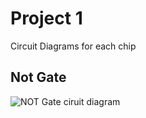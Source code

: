 # Project 1
Circuit Diagrams for each chip

## Not Gate
![NOT Gate ciruit diagram](Circuit%20Diagram/not.png)